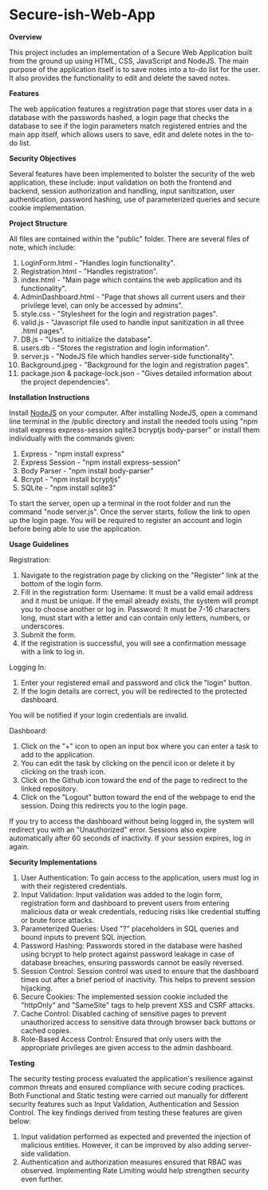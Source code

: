 # Secure-ish-Web-App
**Overview**

This project includes an implementation of a Secure Web Application built from the ground up using HTML, CSS, JavaScript and NodeJS. The main purpose of the application itself is to save notes into a to-do list for the user. It also provides the functionality to edit and delete the saved notes.

**Features**

The web application features a registration page that stores user data in a database with the passwords hashed, a login page that checks the database to see if the login parameters match registered entries and the main app itself, which allows users to save, edit and delete notes in the to-do list. 

**Security Objectives**

Several features have been implemented to bolster the security of the web application, these include: input validation on both the frontend and backend, session authorization and handling, input sanitization, user authentication, password hashing, use of parameterized queries and secure cookie implementation.

**Project Structure**

All files are contained within the "public" folder. There are several files of note, which include:
1. LoginForm.html - "Handles login functionality".
2. Registration.html - "Handles registration".
3. index.html - "Main page which contains the web application and its functionality".
4. AdminDashboard.html - "Page that shows all current users and their privilege level, can only be accessed by admins".
5. style.css - "Stylesheet for the login and registration pages".
6. valid.js - "Javascript file used to handle input sanitization in all three .html pages".
7. DB.js - "Used to initialize the database".
8. users.db - "Stores the registration and login information".
9. server.js - "NodeJS file which handles server-side functionality".
10. Background.jpeg - "Background for the login and registration pages".
11. package.json & package-lock.json - "Gives detailed information about the project dependencies".

**Installation Instructions**

Install <a href="https://nodejs.org/en/download/package-manager">NodeJS</a> on your computer. After installing NodeJS, open a command line terminal in the /public directory and install the needed tools using "npm install express express-session sqlite3 bcryptjs body-parser" or install them individually with the commands given:
1. Express - "npm install express"
2. Express Session - "npm install express-session"
3. Body Parser - "npm install body-parser"
4. Bcrypt - "npm install bcryptjs"
5. SQLite - "npm install sqlite3"

To start the server, open up a terminal in the root folder and run the command "node server.js". Once the server starts, follow the link to open up the login page. You will be required to register an account and login before being able to use the application.

**Usage Guidelines**

Registration:
1. Navigate to the registration page by clicking on the "Register" link at the bottom of the login form.
2. Fill in the registration form:
   Username: It must be a valid email address and it must be unique. If the email already exists, the system 
   will prompt you to choose another or log in.
   Password: It must be 7-16 characters long, must start with a letter and can contain only letters, 
   numbers, or underscores.
3. Submit the form.
4. If the registration is successful, you will see a confirmation message with a link to log in.

Logging In:
1. Enter your registered email and password and click the "login" button.
2. If the login details are correct, you will be redirected to the protected dashboard.

You will be notified if your login credentials are invalid.

Dashboard:
1. Click on the "+" icon to open an input box where you can enter a task to add to the application.
2. You can edit the task by clicking on the pencil icon or delete it by clicking on the trash icon.
3. Click on the Github icon toward the end of the page to redirect to the linked repository.
4. Click on the "Logout" button toward the end of the webpage to end the session. Doing this redirects you 
   to the login page.

If you try to access the dashboard without being logged in, the system will redirect you with an "Unauthorized" error. Sessions also expire automatically after 60 seconds of inactivity. If your session expires, log in again.

**Security Implementations**

1. User Authentication: To gain access to the application, users must log in with their registered credentials.
2. Input Validation: Input validation was added to the login form, registration form and dashboard to 
   prevent users from entering malicious data or weak credentials, reducing risks like credential stuffing 
   or brute force attacks.
3. Parameterized Queries: Used "?" placeholders in SQL queries and bound inputs to prevent SQL injection.
4. Password Hashing: Passwords stored in the database were hashed using bcrypt to help protect against 
   password leakage in case of database breaches, ensuring passwords cannot be easily reversed.
5. Session Control: Session control was used to ensure that the dashboard times out after a brief period of 
   inactivity. This helps to prevent session hijacking.
6. Secure Cookies: The implemented session cookie included the "httpOnly" and "SameSite" tags to help 
   prevent XSS and CSRF attacks.
7. Cache Control: Disabled caching of sensitive pages to prevent unauthorized access to sensitive data 
   through browser back buttons or cached copies.
8. Role-Based Access Control: Ensured that only users with the appropriate privileges are given access to the admin dashboard.

**Testing**

The security testing process evaluated the application's resilience against common threats and ensured compliance with secure coding practices. Both Functional and Static testing were carried out manually for different security features such as Input Validation, Authentication and Session Control. The key findings derived from testing these features are given below:
1.	Input validation performed as expected and prevented the injection of malicious entities. However, it can be improved by also adding server-side validation.
2.	Authentication and authorization measures ensured that RBAC was observed. Implementing Rate Limiting would help strengthen security even further.

